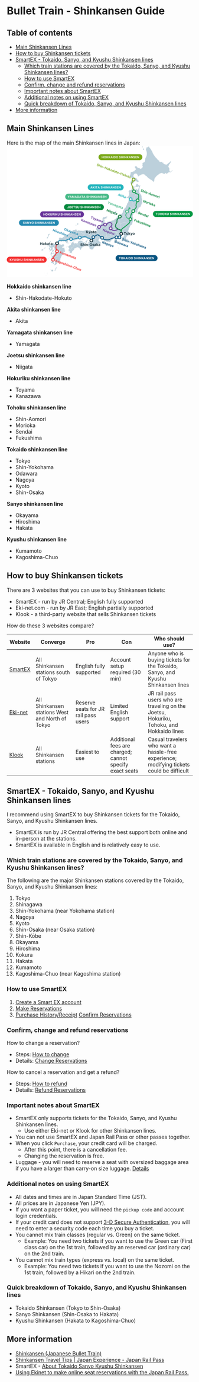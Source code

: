 # Bullet Train - Shinkansen Guide


## Table of contents <!-- omit in toc -->

* [Main Shinkansen Lines](#main-shinkansen-lines)
* [How to buy Shinkansen tickets](#how-to-buy-shinkansen-tickets)
* [SmartEX - Tokaido, Sanyo, and Kyushu Shinkansen lines](#smartex---tokaido-sanyo-and-kyushu-shinkansen-lines)
  * [Which train stations are covered by the Tokaido, Sanyo, and Kyushu Shinkansen lines?](#which-train-stations-are-covered-by-the-tokaido-sanyo-and-kyushu-shinkansen-lines)
  * [How to use SmartEX](#how-to-use-smartex)
  * [Confirm, change and refund reservations](#confirm-change-and-refund-reservations)
  * [Important notes about SmartEX](#important-notes-about-smartex)
  * [Additional notes on using SmartEX](#additional-notes-on-using-smartex)
  * [Quick breakdown of Tokaido, Sanyo, and Kyushu Shinkansen lines](#quick-breakdown-of-tokaido-sanyo-and-kyushu-shinkansen-lines)
* [More information](#more-information)


## Main Shinkansen Lines

Here is the map of the main Shinkansen lines in Japan:
![Map of Japan with all the main Shinkansen lines outlines](../img/shinkansen-map.png)

**Hokkaido shinkansen line**
* Shin-Hakodate-Hokuto

**Akita shinkansen line**
* Akita

**Yamagata shinkansen line**
* Yamagata

**Joetsu shinkansen line**
* Niigata

**Hokuriku shinkansen line**
* Toyama
* Kanazawa

**Tohoku shinkansen line**
* Shin-Aomori
* Morioka
* Sendai
* Fukushima

**Tokaido shinkansen line**
* Tokyo
* Shin-Yokohama
* Odawara
* Nagoya
* Kyoto
* Shin-Osaka

**Sanyo shinkansen line**
* Okayama
* Hiroshima
* Hakata

**Kyushu shinkansen line**
* Kumamoto
* Kagoshima-Chuo


## How to buy Shinkansen tickets

There are 3 websites that you can use to buy Shinkansen tickets:
* SmartEX - run by JR Central; English fully supported
* Eki-net.com - run by JR East; English partially supported
* Klook - a third-party website that sells Shinkansen tickets

How do these 3 websites compare?

| Website                                                                  | Converge                                        | Pro                                  | Con                                                     | Who should use?                                                                          |
| ------------------------------------------------------------------------ | ----------------------------------------------- | ------------------------------------ | ------------------------------------------------------- | ---------------------------------------------------------------------------------------- |
| [SmartEX](https://shinkansen2.jr-central.co.jp/RSV_P/smart_en_index.htm) | All Shinkansen stations south of Tokyo          | English fully supported              | Account setup required (30 min)                         | Anyone who is buying tickets for the Tokaido, Sanyo, and Kyushu Shinkansen lines         |
| [Eki-net](https://www.eki-net.com/en/jreast-train-reservation/Top/Index) | All Shinkansen stations West and North of Tokyo | Reserve seats for JR rail pass users | Limited English support                                 | JR rail pass users who are traveling on the Joetsu, Hokuriku, Tohoku, and Hokkaido lines |
| [Klook](https://www.klook.com/japan-rail/shinkansen/)                    | All Shinkansen stations                         | Easiest to use                       | Additional fees are charged; cannot specify exact seats | Casual travelers who want a hassle-free experience; modifying tickets could be difficult |


## SmartEX - Tokaido, Sanyo, and Kyushu Shinkansen lines

I recommend using SmartEX to buy Shinkansen tickets for the Tokaido, Sanyo, and Kyushu Shinkansen lines.
* SmartEX is run by JR Central offering the best support both online and in-person at the stations.
* SmartEX is available in English and is relatively easy to use.


### Which train stations are covered by the Tokaido, Sanyo, and Kyushu Shinkansen lines?

The following are the major Shinkansen stations covered by the Tokaido, Sanyo, and Kyushu Shinkansen lines:
1. Tokyo
2. Shinagawa
3. Shin-Yokohama (near Yokohama station)
4. Nagoya
5. Kyoto
6. Shin-Osaka (near Osaka station)
7. Shin-Kōbe
1. Okayama
1. Hiroshima
1. Kokura
1. Hakata
1. Kumamoto
1. Kagoshima-Chuo (near Kagoshima station)


### How to use SmartEX

1. [Create a Smart EX account](https://smart-ex.jp/en/beginner/entry/sp/)
1. [Make Reservations](https://smart-ex.jp/en/reservation/reserve_smart/sp/)
1. [Purchase History/Receipt](https://smart-ex.jp/en/reservation/reserve_smart/purchase_history/)
[Confirm Reservations](https://smart-ex.jp/en/reservation/guide/referral/)


### Confirm, change and refund reservations

How to change a reservation?
* Steps: [How to change](https://smart-ex.jp/en/reservation/guide/cancel/howto_change/)
* Details: [Change Reservations](https://smart-ex.jp/en/reservation/change/)

How to cancel a reservation and get a refund?
* Steps: [How to refund](https://smart-ex.jp/en/reservation/guide/cancel/howto_change/)
* Details: [Refund Reservations](https://smart-ex.jp/en/reservation/guide/cancel/)


### Important notes about SmartEX

* SmartEX only supports tickets for the Tokaido, Sanyo, and Kyushu Shinkansen lines.
  * Use either Eki-net or Klook for other Shinkansen lines.
* You can not use SmartEX and Japan Rail Pass or other passes together.
* When you click `Purchase`, your credit card will be charged.
  * After this point, there is a cancellation fee.
  * Changing the reservation is free.
* Luggage - you will need to reserve a seat with oversized baggage area if you have a larger than carry-on size luggage. [Details](https://smart-ex.jp/en/entraining/oversized-baggage/)


### Additional notes on using SmartEX

* All dates and times are in Japan Standard Time (JST).
* All prices are in Japanese Yen (JPY).
* If you want a paper ticket, you will need the `pickup code` and account login credentials.
* If your credit card does not support [3-D Secure Authentication](https://smart-ex.jp/en/reservation/reserve_smart/3dsecure/), you will need to enter a security code each time you buy a ticket.
* You cannot mix train classes (regular vs. Green) on the same ticket.
  * Example: You need two tickets if you want to use the Green car (First class car) on the 1st train, followed by an reserved car (ordinary car) on the 2nd train.
* You cannot mix train types (express vs. local) on the same ticket.
  * Example: You need two tickets if you want to use the Nozomi on the 1st train, followed by a Hikari on the 2nd train.


### Quick breakdown of Tokaido, Sanyo, and Kyushu Shinkansen lines

* Tokaido Shinkansen (Tokyo to Shin-Osaka)
* Sanyo Shinkansen (Shin-Osaka to Hakata)
* Kyushu Shinkansen (Hakata to Kagoshima-Chuo)


## More information

* [Shinkansen (Japanese Bullet Train)](https://www.japan-guide.com/e/e2018.html#ticket)
* [Shinkansen Travel Tips | Japan Experience - Japan Rail Pass](https://www.japan-experience.com/plan-your-trip/travel-by-train/shinkansen)
* SmartEX - [About Tokaido Sanyo Kyushu Shinkansen](https://smart-ex.jp/en/reservation/equipment/)
* [Using Ekinet to make online seat reservations with the Japan Rail Pass.](https://www.jrpass.com/blog/using-ekinet-to-make-online-seat-reservations-with-the-japan-rail-pass)
